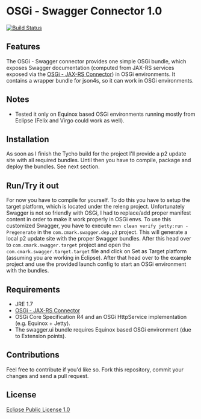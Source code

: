 # OSGi - Swagger Connector 1.0
[![Build Status](https://travis-ci.org/CMark/osgi-swagger-connector.svg?branch=master)](https://travis-ci.org/CMark/osgi-swagger-connector)

## Features
The OSGi - Swagger connector provides one simple OSGi bundle, which exposes Swagger documentation (computed from JAX-RS services exposed via the [OSGi - JAX-RS Connector](https://github.com/hstaudacher/osgi-jax-rs-connector/)) in OSGi environments.
It contains a wrapper bundle for json4s, so it can work in OSGi environments.

## Notes
 * Tested it only on Equinox based OSGi environments running mostly from Eclipse (Felix and Virgo could work as well).

## Installation
As soon as I finish the Tycho build for the project I'll provide a p2 update site with all required bundles. Until then you have to compile, package and deploy the bundles. See next section.

## Run/Try it out
For now you have to compile for yourself. To do this you have to setup the target platform, which is located under the releng project.
Unfortunately Swagger is not so friendly with OSGi, I had to replace/add proper manifest content in order to make it work properly in OSGi envs.
To use this customized Swagger, you have to execute `mvn clean verify jetty:run -Pregenerate` in the `com.cmark.swagger.dep.p2` project. 
This will generate a local p2 update site with the proper Swagger bundles.
After this head over to `com.cmark.swagger.target` project and open the `com.cmark.swagger.target.target` file and click on Set as Target platform (assuming you are working in Eclipse).
After that head over to the example project and use the provided launch config to start an OSGi environment with the bundles.

## Requirements
 * JRE 1.7
 * [OSGi - JAX-RS Connector](https://github.com/hstaudacher/osgi-jax-rs-connector/)
 * OSGi Core Specification R4 and an OSGi HttpService implementation (e.g. Equinox + Jetty).
 * The swagger.ui bundle requires Equinox based OSGi environment (due to Extension points).

## Contributions
Feel free to contribute if you'd like so.
Fork this repository, commit your changes and send a pull request.

## License

[Eclipse Public License 1.0](https://www.eclipse.org/legal/epl-v10.html)

